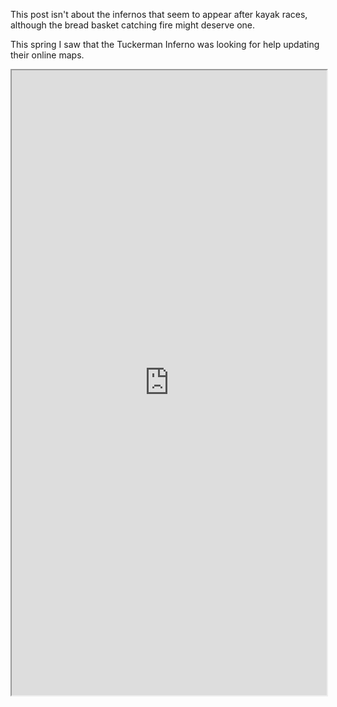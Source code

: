 <!--
.. title: Mapping the Inferno
.. slug: inferno
.. date: 2016-04-26 23:02:46 UTC
.. tags:
.. category:
.. link:
.. description:
.. type: text
.. nocomments: True
-->

This post isn't about the infernos that seem to appear after kayak races, although the bread basket catching fire might deserve one.

This spring I saw that the Tuckerman Inferno was looking for help updating
their online maps.


<iframe style="width: 100%; height: 1000px; max-height: 80vh" src="http://abkfenris.github.io/inferno-react/"></iframe>
